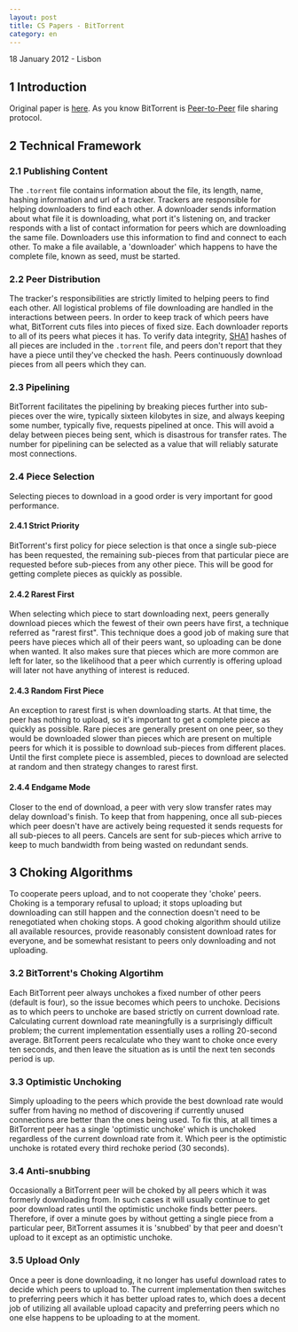 ```yaml
---
layout: post
title: CS Papers - BitTorrent
category: en
---
```


<p class="meta">18 January 2012 - Lisbon</p>

## 1 Introduction

Original paper is [here](http://bittorrent.org/bittorrentecon.pdf).  As you know
BitTorrent is [Peer-to-Peer](http://en.wikipedia.org/wiki/Peer-to-peer) file
sharing protocol. <!--In this blog I will try to give brief summary of this
protocol.-->

## 2 Technical Framework

### 2.1 Publishing Content

The <code>.torrent</code> file contains information about the file, its length,
name, hashing information and url of a tracker. Trackers are responsible for
helping downloaders to find each other. A downloader sends information about
what file it is downloading, what port it's listening on, and tracker responds
with a list of contact information for peers which are downloading the same
file. Downloaders use this information to find and connect to each other. To
make a file available, a 'downloader' which happens to have the complete file,
known as seed, must be started.

### 2.2 Peer Distribution

The tracker's responsibilities are strictly limited to helping peers to find
each other.  All logistical problems of file downloading are handled in the
interactions between peers.  In order to keep track of which peers have what,
BitTorrent cuts files into pieces of fixed size. Each downloader reports to all
of its peers what pieces it has. To verify data integrity,
[SHA1](http://en.wikipedia.org/wiki/SHA-1) hashes of all pieces are included in
the <code>.torrent</code> file, and peers don't report that they have a piece
until they've checked the hash. Peers continuously download pieces from all
peers which they can.

### 2.3 Pipelining

BitTorrent facilitates the pipelining by breaking pieces further into sub-pieces
over the wire, typically sixteen kilobytes in size, and always keeping some
number, typically five, requests pipelined at once. This will avoid a delay
between pieces being sent, which is disastrous for transfer rates. The number
for pipelining can be selected as a value that will reliably saturate most
    connections.

### 2.4 Piece Selection

Selecting pieces to download in a good order is very important for good
performance.

#### 2.4.1 Strict Priority

BitTorrent's first policy for piece selection is that once a single sub-piece
has been requested, the remaining sub-pieces from that particular piece are
requested before sub-pieces from any other piece. This will be good for getting
complete pieces as quickly as possible.

#### 2.4.2 Rarest First

When selecting which piece to start downloading next, peers generally download
pieces which the fewest of their own peers have first, a technique referred as
"rarest first".  This technique does a good job of making sure that peers have
pieces which all of their peers want, so uploading can be done when wanted. It
also makes sure that pieces which are more common are left for later, so the
likelihood that a peer which currently is offering upload will later not have
anything of interest is reduced.

#### 2.4.3 Random First Piece

An exception to rarest first is when downloading starts. At that time, the peer
has nothing to upload, so it's important to get a complete piece as quickly as
possible. Rare pieces are generally present on one peer, so they would be
downloaded slower than pieces which are present on multiple peers for which it
is possible to download sub-pieces from different places. Until the first
complete piece is assembled, pieces to download are selected at random and then
strategy changes to rarest first.

#### 2.4.4 Endgame Mode

Closer to the end of download, a peer with very slow transfer rates may delay
download's finish.  To keep that from happening, once all sub-pieces which peer
doesn't have are actively being requested it sends requests for all sub-pieces
to all peers. Cancels are sent for sub-pieces which arrive to keep to much
bandwidth from being wasted on redundant sends.

## 3 Choking Algorithms

To cooperate peers upload, and to not cooperate they 'choke' peers. Choking is a
temporary refusal to upload; it stops uploading but downloading can still happen
and the connection doesn't need to be renegotiated when choking stops.  A good
choking algorithm should utilize all available resources, provide reasonably
consistent download rates for everyone, and be somewhat resistant to peers only
downloading and not uploading.

### 3.2 BitTorrent's Choking Algortihm

Each BitTorrent peer always unchokes a fixed number of other peers (default is
four), so the issue becomes which peers to unchoke. Decisions as to which peers
to unchoke are based strictly on current download rate. Calculating current
download rate meaningfully is a surprisingly difficult problem; the current
implementation essentially uses a rolling 20-second average.  BitTorrent peers
recalculate who they want to choke once every ten seconds, and then leave the
situation as is until the next ten seconds period is up.

### 3.3 Optimistic Unchoking

Simply uploading to the peers which provide the best download rate would suffer
from having no method of discovering if currently unused connections are better
than the ones being used. To fix this, at all times a BitTorrent peer has a
single 'optimistic unchoke' which is unchoked regardless of the current download
rate from it. Which peer is the optimistic unchoke is rotated every third
rechoke period (30 seconds).

### 3.4 Anti-snubbing

Occasionally a BitTorrent peer will be choked by all peers which it was formerly
downloading from.  In such cases it will usually continue to get poor download
rates until the optimistic unchoke finds better peers. Therefore, if over a
minute goes by without getting a single piece from a particular peer, BitTorrent
assumes it is 'snubbed' by that peer and doesn't upload to it except as an
optimistic unchoke.

### 3.5 Upload Only

Once a peer is done downloading, it no longer has useful download rates to
decide which peers to upload to. The current implementation then switches to
preferring peers which it has better upload rates to, which does a decent job of
utilizing all available upload capacity and preferring peers which no one else
happens to be uploading to at the moment.
